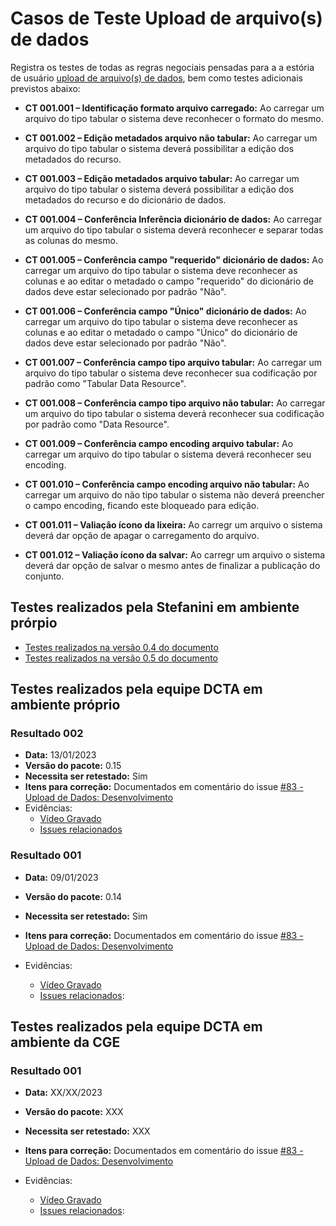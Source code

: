 # Casos de Teste Upload de arquivo(s) de dados 

Registra os testes de todas as regras negociais pensadas para a a estória de usuário [upload de arquivo(s) de dados](../../../estorias_de_usuarios/sprint_02/01_upload_de_arquivos_recursos), bem como testes adicionais previstos abaixo:

- **CT 001.001 – Identificação formato arquivo carregado:** Ao carregar um arquivo do tipo tabular o sistema deve reconhecer o formato do mesmo.

- **CT 001.002 – Edição metadados arquivo não tabular:** Ao carregar um arquivo do tipo tabular o sistema deverá possibilitar a edição dos metadados do recurso.

- **CT 001.003 – Edição metadados arquivo tabular:** Ao carregar um arquivo do tipo tabular o sistema deverá possibilitar a edição dos metadados do recurso e do dicionário de dados.

- **CT 001.004 – Conferência Inferência dicionário de dados:** Ao carregar um arquivo do tipo tabular o sistema deverá reconhecer e separar todas as colunas do mesmo.

- **CT 001.005 – Conferência campo "requerido" dicionário de dados:** Ao carregar um arquivo do tipo tabular o sistema deve reconhecer as colunas e ao editar o metadado o campo "requerido" do dicionário de dados deve estar selecionado por padrão "Não".

- **CT 001.006 – Conferência campo "Único" dicionário de dados:** Ao carregar um arquivo do tipo tabular o sistema deve reconhecer as colunas e ao editar o metadado o campo "Único" do dicionário de dados deve estar selecionado por padrão "Não".

- **CT 001.007 – Conferência campo tipo arquivo tabular:** Ao carregar um arquivo do tipo tabular o sistema deve reconhecer sua codificação por padrão como "Tabular Data Resource".

- **CT 001.008 – Conferência campo tipo arquivo não tabular:** Ao carregar um arquivo do tipo tabular o sistema deverá reconhecer sua codificação por padrão como "Data Resource".

- **CT 001.009 – Conferência campo encoding arquivo tabular:** Ao carregar um arquivo do tipo tabular o sistema deverá reconhecer seu encoding.

- **CT 001.010 – Conferência campo encoding arquivo não tabular:** Ao carregar um arquivo do não tipo tabular o sistema não deverá preencher o campo encoding, ficando este bloqueado para edição.

- **CT 001.011 – Valiação ícono da lixeira:** Ao carregr um arquivo o sistema deverá dar opção de apagar o carregamento do arquivo.

- **CT 001.012 – Valiação ícono da salvar:** Ao carregr um arquivo o sistema deverá dar opção de salvar o mesmo antes de finalizar a publicação do conjunto.

## Testes realizados pela Stefanini em ambiente prórpio

- [Testes realizados na versão 0.4 do documento](0.4/testes/01_upload_de_arquivos_recursos_casos_de_teste/)
- [Testes realizados na versão 0.5 do documento](0.5/testes/sprint_02/01_upload_de_arquivos_recursos_casos_de_teste/)

## Testes realizados pela equipe DCTA em ambiente próprio 

### Resultado 002
- **Data:** 13/01/2023
- **Versão do pacote:** 0.15
- **Necessita ser retestado:** Sim
- **Itens para correção:** Documentados em comentário do issue [
\#83 - Upload de Dados: Desenvolvimento
](https://github.com/transparencia-mg/work-stefanini/issues/93#issuecomment-1382436313)
- Evidências:
    - [Vídeo Gravado](https://youtu.be/cjZm-ejO32Q)
    - [Issues relacionados](https://github.com/transparencia-mg/work-stefanini/issues/94)
    

### Resultado 001
- **Data:** 09/01/2023
- **Versão do pacote:** 0.14
- **Necessita ser retestado:** Sim
- **Itens para correção:** Documentados em comentário do issue [
\#83 - Upload de Dados: Desenvolvimento
](https://github.com/transparencia-mg/work-stefanini/issues/93#issuecomment-1376292172)

- Evidências:
    
    - [Vídeo Gravado](https://www.youtube.com/watch?v=xiNy4uF6Y7A)
    - [Issues relacionados](https://github.com/transparencia-mg/work-stefanini/issues/94):

## Testes realizados pela equipe DCTA em ambiente da CGE 

### Resultado 001
- **Data:** XX/XX/2023
- **Versão do pacote:** XXX
- **Necessita ser retestado:** XXX
- **Itens para correção:** Documentados em comentário do issue [
\#83 - Upload de Dados: Desenvolvimento
]()

- Evidências:
    
    - [Vídeo Gravado]()
    - [Issues relacionados]():